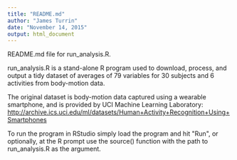 ```yaml
---
title: "README.md"
author: "James Turrin"
date: "November 14, 2015"
output: html_document
---
```


README.md file for run_analysis.R.

run_analysis.R is a stand-alone R program used to download, process, and output
a tidy dataset of averages of 79 variables for 30 subjects and 6 activities from
body-motion data.

The original dataset is body-motion data captured using a wearable smartphone,
and is provided by UCI Machine Learning Laboratory:
http://archive.ics.uci.edu/ml/datasets/Human+Activity+Recognition+Using+Smartphones

To run the program in RStudio simply load the program and hit "Run",
or optionally, at the R prompt use the source() function with the path to 
run_analysis.R as the argument.

